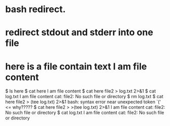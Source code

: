 # bash redirect.
# redirect stdout and stderr into one file
# here is a file contain text I am file content
$ ls
here
$ cat here
I am file content
$ cat here file2 > log.txt 2>&1
$ cat log.txt
I am file content
cat: file2: No such file or directory
$ rm log.txt
$ cat here file2 > (tee log.txt) 2>&1
bash: syntax error near unexpected token `('  <= why?????
$ cat here file2 > >(tee log.txt) 2>&1
I am file content
cat: file2: No such file or directory
$ cat log.txt
I am file content
cat: file2: No such file or directory
